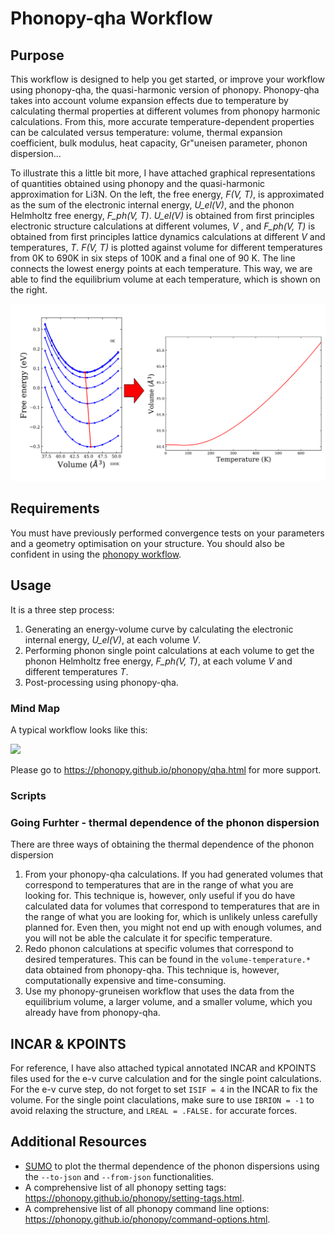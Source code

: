 # Phonopy-qha Workflow

## Purpose
This workflow is designed to help you get started, or improve your workflow using phonopy-qha, the quasi-harmonic version of phonopy. Phonopy-qha takes into account volume expansion effects due to temperature by calculating thermal properties at different volumes from phonopy harmonic calculations. From this, more accurate temperature-dependent properties can be calculated versus temperature: volume, thermal expansion coefficient, bulk modulus, heat capacity, Gr\"uneisen parameter, phonon dispersion...

To illustrate this a little bit more, I have attached graphical representations of quantities obtained using phonopy and the quasi-harmonic approximation for Li3N. On the left, the free energy, _F(V, T)_, is approximated as the sum of the electronic internal energy, _U_el(V)_, and the phonon Helmholtz free energy, _F_ph(V, T)_. _U_el(V)_ is obtained from first principles electronic structure calculations at different volumes, _V_ , and _F_ph(V, T)_ is obtained from first principles lattice dynamics calculations at different _V_ and temperatures, _T_. _F(V, T)_ is plotted against volume for different temperatures from 0K to 690K in six steps of 100K and a final one of 90 K. The line connects
the lowest energy points at each temperature. This way, we are able to find the equilibrium volume at each temperature, which is shown on the right.

![graphs](QHA-1.png)

## Requirements
You must have previously performed convergence tests on your parameters and a geometry optimisation on your structure. You should also be confident in using the [phonopy workflow](phonopy). 

## Usage 
It is a three step process:
1. Generating an energy-volume curve by calculating the electronic internal energy, _U_el(V)_, at each volume _V_.
2. Performing phonon single point calculations at each volume to get the phonon Helmholtz free energy, _F_ph(V, T)_, at each volume _V_ and different temperatures _T_.
3. Post-processing using phonopy-qha.

### Mind Map
A typical workflow looks like this:

![](diagramme_phonopy.png)

Please go to https://phonopy.github.io/phonopy/qha.html for more support.

### Scripts


### Going Furhter - thermal dependence of the phonon dispersion
There are three ways of obtaining the thermal dependence of the phonon dispersion
1. From your phonopy-qha calculations. If you had generated volumes that correspond to temperatures that are in the range of what you are looking for. This technique is, however, only useful if you do have calculated data for volumes that correspond to temperatures that are in the range of what you are looking for, which is unlikely unless carefully planned for. Even then, you might not end up with enough volumes, and you will not be able the calculate it for specific temperature. 
2. Redo phonon calculations at specific volumes that correspond to desired temperatures. This can be found in the `volume-temperature.*` data obtained from phonopy-qha. This technique is, however, computationally expensive and time-consuming.
3. Use my phonopy-gruneisen workflow that uses the data from the equilibrium volume, a larger volume, and a smaller volume, which you already have from phonopy-qha.

## INCAR & KPOINTS
For reference, I have also attached typical annotated INCAR and KPOINTS files used for the e-v curve calculation and for the single point calculations. For the e-v curve step, do not forget to set `ISIF = 4` in the INCAR to fix the volume. For the single point claculations, make sure to use `IBRION = -1` to avoid relaxing the structure, and `LREAL = .FALSE.` for accurate forces.

## Additional Resources
- [SUMO](https://github.com/ajjackson/sumo) to plot the thermal dependence of the phonon dispersions using the `--to-json` and `--from-json` functionalities.
- A comprehensive list of all phonopy setting tags: https://phonopy.github.io/phonopy/setting-tags.html.
- A comprehensive list of all phonopy command line options: https://phonopy.github.io/phonopy/command-options.html.
